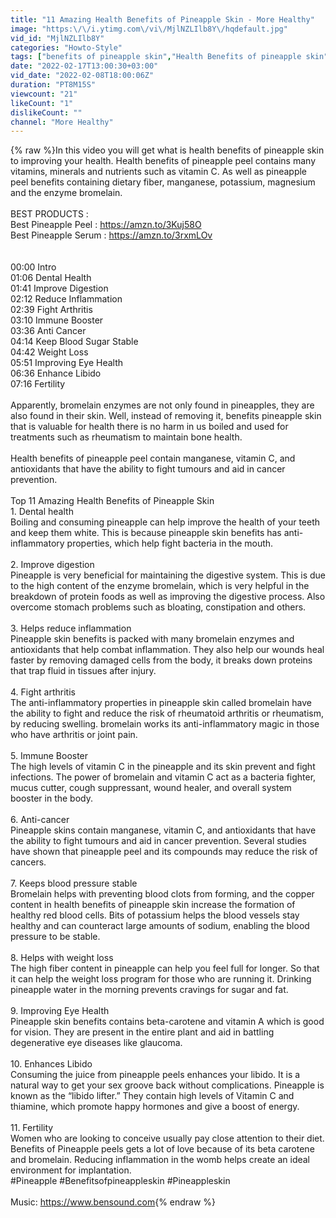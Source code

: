 ```yaml
---
title: "11 Amazing Health Benefits of Pineapple Skin - More Healthy"
image: "https:\/\/i.ytimg.com\/vi\/MjlNZLIlb8Y\/hqdefault.jpg"
vid_id: "MjlNZLIlb8Y"
categories: "Howto-Style"
tags: ["benefits of pineapple skin","Health Benefits of pineapple skin","benefits of pineapple peels"]
date: "2022-02-17T13:00:30+03:00"
vid_date: "2022-02-08T18:00:06Z"
duration: "PT8M15S"
viewcount: "21"
likeCount: "1"
dislikeCount: ""
channel: "More Healthy"
---
```

{% raw %}In this video you will get what is health benefits of pineapple skin to improving your health. Health benefits of pineapple peel contains many vitamins, minerals and nutrients such as vitamin C. As well as pineapple peel benefits containing dietary fiber, manganese, potassium, magnesium and the enzyme bromelain.<br /><br />BEST PRODUCTS :<br />Best Pineapple Peel : <a rel="nofollow" target="blank" href="https://amzn.to/3Kuj58O">https://amzn.to/3Kuj58O</a><br />Best Pineapple Serum : <a rel="nofollow" target="blank" href="https://amzn.to/3rxmLOv">https://amzn.to/3rxmLOv</a><br /><br /><br />00:00 Intro<br />01:06 Dental Health<br />01:41 Improve Digestion<br />02:12 Reduce Inflammation<br />02:39 Fight Arthritis<br />03:10 Immune Booster<br />03:36 Anti Cancer<br />04:14 Keep Blood Sugar Stable<br />04:42 Weight Loss<br />05:51 Improving Eye Health<br />06:36 Enhance Libido<br />07:16 Fertility<br /><br />Apparently, bromelain enzymes are not only found in pineapples, they are also found in their skin. Well, instead of removing it, benefits pineapple skin that is valuable for health there is no harm in us boiled and used for treatments such as rheumatism to maintain bone health. <br /><br />Health benefits of pineapple peel contain manganese, vitamin C, and antioxidants that have the ability to fight tumours and aid in cancer prevention.<br /><br />Top 11 Amazing Health Benefits of Pineapple Skin<br />1. Dental health<br />Boiling and consuming pineapple can help improve the health of your teeth and keep them white. This is because pineapple skin benefits has anti-inflammatory properties, which help fight bacteria in the mouth.<br /><br />2. Improve digestion<br />Pineapple is very beneficial for maintaining the digestive system. This is due to the high content of the enzyme bromelain, which is very helpful in the breakdown of protein foods as well as improving the digestive process. Also overcome stomach problems such as bloating, constipation and others. <br /><br />3. Helps reduce inflammation<br />Pineapple skin benefits is packed with many bromelain enzymes and antioxidants that help combat inflammation. They also help our wounds heal faster by removing damaged cells from the body, it breaks down proteins that trap fluid in tissues after injury.<br /><br />4. Fight arthritis<br />The anti-inflammatory properties in pineapple skin called bromelain have the ability to fight and reduce the risk of rheumatoid arthritis or rheumatism, by reducing swelling. bromelain works its anti-inflammatory magic in those who have arthritis or joint pain. <br /><br />5. Immune Booster<br />The high levels of vitamin C in the pineapple and its skin prevent and fight infections. The power of bromelain and vitamin C act as a bacteria fighter, mucus cutter, cough suppressant, wound healer, and overall system booster in the body.<br /><br />6. Anti-cancer<br />Pineapple skins contain manganese, vitamin C, and antioxidants that have the ability to fight tumours and aid in cancer prevention. Several studies have shown that pineapple peel and its compounds may reduce the risk of cancers. <br /><br />7. Keeps blood pressure stable<br />Bromelain helps with preventing blood clots from forming, and the copper content in health benefits of pineapple skin increase the formation of healthy red blood cells. Bits of potassium helps the blood vessels stay healthy and can counteract large amounts of sodium, enabling the blood pressure to be stable.<br /><br />8. Helps with weight loss<br />The high fiber content in pineapple can help you feel full for longer. So that it can help the weight loss program for those who are running it. Drinking pineapple water in the morning prevents cravings for sugar and fat.<br /><br />9. Improving Eye Health<br />Pineapple skin benefits contains beta-carotene and vitamin A which is good for vision. They are present in the entire plant and aid in battling degenerative eye diseases like glaucoma.<br /><br />10. Enhances Libido<br />Consuming the juice from pineapple peels enhances your libido. It is a natural way to get your sex groove back without complications. Pineapple is known as the “libido lifter.” They contain high levels of Vitamin C and thiamine, which promote happy hormones and give a boost of energy.<br /><br />11. Fertility<br />Women who are looking to conceive usually pay close attention to their diet. Benefits of Pineapple peels gets a lot of love because of its beta carotene and bromelain. Reducing inflammation in the womb helps create an ideal environment for implantation.<br />#Pineapple #Benefitsofpineappleskin #Pineappleskin<br /><br />Music: <a rel="nofollow" target="blank" href="https://www.bensound.com">https://www.bensound.com</a>{% endraw %}
